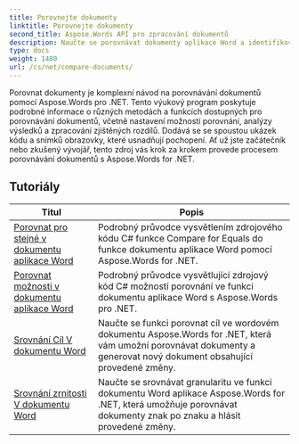 ```yaml
---
title: Porovnejte dokumenty
linktitle: Porovnejte dokumenty
second_title: Aspose.Words API pro zpracování dokumentů
description: Naučte se porovnávat dokumenty aplikace Word a identifikovat rozdíly pomocí Aspose.Words for .NET. Včetně návodů a praktických příkladů.
type: docs
weight: 1480
url: /cs/net/compare-documents/
---
```


Porovnat dokumenty je komplexní návod na porovnávání dokumentů pomocí Aspose.Words pro .NET. Tento výukový program poskytuje podrobné informace o různých metodách a funkcích dostupných pro porovnávání dokumentů, včetně nastavení možností porovnání, analýzy výsledků a zpracování zjištěných rozdílů. Dodává se se spoustou ukázek kódu a snímků obrazovky, které usnadňují pochopení. Ať už jste začátečník nebo zkušený vývojář, tento zdroj vás krok za krokem provede procesem porovnávání dokumentů s Aspose.Words for .NET.

 ## Tutoriály
| Titul | Popis |
| --- | --- |
| [Porovnat pro stejné v dokumentu aplikace Word](./compare-for-equal/) | Podrobný průvodce vysvětlením zdrojového kódu C# funkce Compare for Equals do funkce dokumentu aplikace Word pomocí Aspose.Words for .NET. |
| [Porovnat možnosti v dokumentu aplikace Word](./compare-options/) | Podrobný průvodce vysvětlující zdrojový kód C# možností porovnání ve funkci dokumentu aplikace Word s Aspose.Words pro .NET. |
| [Srovnání Cíl V dokumentu Word](./comparison-target/) | Naučte se funkci porovnat cíl ve wordovém dokumentu Aspose.Words for .NET, která vám umožní porovnávat dokumenty a generovat nový dokument obsahující provedené změny. |
| [Srovnání zrnitosti V dokumentu Word](./comparison-granularity/) | Naučte se srovnávat granularitu ve funkci dokumentu Word aplikace Aspose.Words for .NET, která umožňuje porovnávat dokumenty znak po znaku a hlásit provedené změny. |